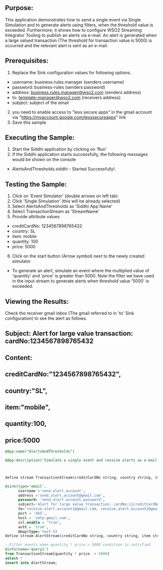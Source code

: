 

## Purpose:
This application demonstrates how to send a single event via Single Simulation and to generate alerts using filters, when the threshold value is exceeded. Furthermore, it shows how to configure WSO2 Streaming Integrator Tooling to publish an alerts via e-mail. An alert is generated when a large valued transaction (The threshold for transaction value is 5000) is occurred and the relevant alert is sent as an e-mail.

## Prerequisites:
1) Replace the Sink configuration values for following options.
- username: business.rules.manager (senders username)
- password: business-rules (senders password)
- address: business.rules.manager@wso2.com (senders address)
- to: template-manager@wso2.com (receivers address)
- subject: subject of the email
2) you need to enable access to "less  secure apps" in the gmail account via "https://myaccount.google.com/lesssecureapps" link
3) Save this sample

## Executing the Sample:
1) Start the Siddhi application by clicking on 'Run'
2) If the Siddhi application starts successfully, the following messages would be shown on the console
* AlertsAndThresholds.siddhi - Started Successfully!.

## Testing the Sample:
1) Click on 'Event Simulator' (double arrows on left tab)
2) Click 'Single Simulation' (this will be already selected)
3) Select AlertsAndThresholds as 'Siddhi App Name'
4) Select TransactionStream as 'StreamName'
5) Provide attribute values
- creditCardNo: 1234567898765432
- country: SL
- item: mobile
- quantity: 100
- price: 5000
6) Click on the start button (Arrow symbol) next to the newly created simulator

* To generate an alert, simulate an event where the multiplied value of 'quantity' and 'price' is greater than 5000. Note the filter we have used in the input stream to generate alerts when threshold value '5000' is exceeded.

## Viewing the Results:
Check the receiver gmail inbox (The gmail referred to in 'to' Sink configuration) to see the alert as follows.
## Subject: Alert for large value transaction: cardNo:1234567898765432
## Content:
## creditCardNo:"1234567898765432",
## country:"SL",
## item:"mobile",
## quantity:100,
## price:5000


```sql
@App:name("AlertsAndThresholds")

@App:description('Simulate a single event and receive alerts as e-mail when a predefined threshold value is exceeded')



define stream TransactionStream(creditCardNo string, country string, item string, quantity int, price double);

@sink(type='email',
      username ='send.alert.account',
      address ='send.alert.account@gmail.com',
      password= 'send.alert.account.password', 
      subject='Alert for large value transaction: cardNo:{{creditCardNo}}',
      to='receive.alert.account1@gmail.com, receive.alert.account2@gmail.com',
      port = '465',
      host = 'smtp.gmail.com',
      ssl.enable = 'true',
      auth = 'true', 
      @map(type='text'))
define stream AlertStream(creditCardNo string, country string, item string, quantity int, price double);

--Filter events when quantity * price > 5000 condition is satisfied
@info(name='query1') 
from TransactionStream[quantity * price  > 5000]
select *
insert into AlertStream;
```
